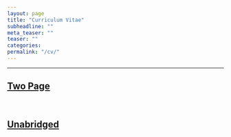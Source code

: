 ```yaml
---
layout: page
title: "Curriculum Vitae"
subheadline: ""
meta_teaser: ""
teaser: ""
categories:
permalink: "/cv/"
---
```

<!--more-->
<hr>

## <a href='/local_files/Tofflemire_CV_2page.pdf' target="_blank">Two Page</a>

<br/>

## <a href='/local_files/Tofflemire_CV.pdf' target="_blank">Unabridged</a>

<br/>

<br/>
